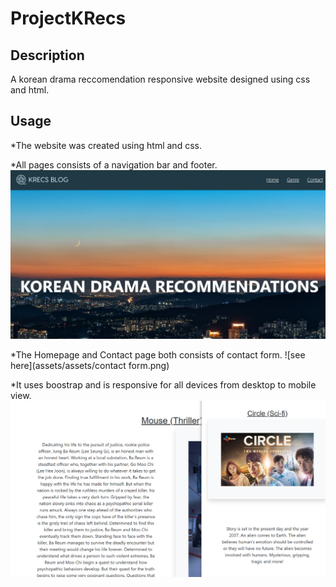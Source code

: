 # ProjectKRecs

## Description
A korean drama reccomendation responsive website designed using css and html. 



## Usage
*The website was created using html and css.

*All pages consists of a navigation bar and footer. 
![see here](assets/homepage.png)

*The Homepage and Contact page both consists of contact form.
![see here](assets/assets/contact form.png)

*It uses boostrap and is responsive for all devices from desktop to mobile view.
![see here](assets/responsive.png)


